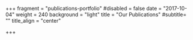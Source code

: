+++
fragment = "publications-portfolio"
#disabled = false
date = "2017-10-04"
weight = 240
background = "light"
title = "Our Publications"
#subtitle= ""
title_align = "center"

+++


